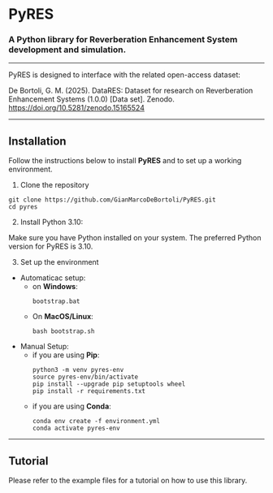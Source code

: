 # PyRES
### A Python library for Reverberation Enhancement System development and simulation.

---

PyRES is designed to interface with the related open-access dataset:

De Bortoli, G. M. (2025). DataRES: Dataset for research on Reverberation Enhancement Systems (1.0.0) [Data set]. Zenodo. https://doi.org/10.5281/zenodo.15165524

---

## Installation

Follow the instructions below to install **PyRES** and to set up a working environment.

1. Clone the repository
```shell
git clone https://github.com/GianMarcoDeBortoli/PyRES.git
cd pyres
```

2. Install Python 3.10:

Make sure you have Python installed on your system. The preferred Python version for PyRES is 3.10.

3. Set up the environment
- Automaticac setup:
  - on **Windows**:
    ```shell
    bootstrap.bat
    ```
  - On **MacOS/Linux**:
    ```shell
    bash bootstrap.sh
    ```
- Manual Setup:
  - if you are using **Pip**:
    ```shell
    python3 -m venv pyres-env
    source pyres-env/bin/activate
    pip install --upgrade pip setuptools wheel
    pip install -r requirements.txt
    ```
  - if you are using **Conda**:
    ```shell
    conda env create -f environment.yml
    conda activate pyres-env
    ```

---

## Tutorial

Please refer to the example files for a tutorial on how to use this library.
